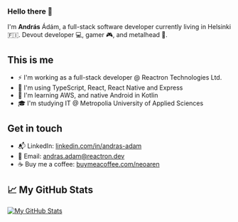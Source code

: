 ### Hello there 👋

I'm **András** Ádám, a full-stack software developer currently living in Helsinki 🇫🇮. Devout developer 💻, gamer 🎮, and metalhead 🎸.

## This is me
- ⚡ I'm working as a full-stack developer @ Reactron Technologies Ltd.
- 🔭 I'm using TypeScript, React, React Native and Express
- 🌱 I'm learning AWS, and native Android in Kotlin
- 🎓 I'm studying IT @ Metropolia University of Applied Sciences

## Get in touch
- 📬 LinkedIn: [linkedin.com/in/andras-adam](https://www.linkedin.com/in/andras-adam/)
- 📧 Email: [andras.adam@reactron.dev](mailto:andras.adam@reactron.dev)
- ☕ Buy me a coffee: [buymeacoffee.com/neoaren](https://www.buymeacoffee.com/neoaren)

## 📈 My GitHub Stats
[![My GitHub Stats](https://github-readme-stats.vercel.app/api/?username=neoaren&count_private=true&theme=tokyonight&showicons=true)]()
